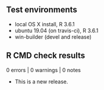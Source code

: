 ## Test environments
* local OS X install, R 3.6.1
* ubuntu 19.04 (on travis-ci), R 3.6.1
* win-builder (devel and release)

## R CMD check results

0 errors | 0 warnings | 0 notes

* This is a new release.

